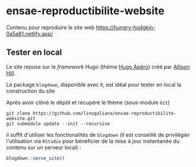 # ensae-reproductibilite-website

<!-- badges: start -->
<!-- badges: end -->

Contenu pour reproduire le site web 
https://hungry-hodgkin-0a5a81.netlify.app/

## Tester en local

Le site repose sur le _framework_ Hugo (thème
[Hugo Apéro](https://hugo-apero-docs.netlify.app/)) créé par
[Allison Hill](https://www.apreshill.com/). 

Le package `blogdown`, disponible avec `R`, est idéal pour 
tester en local la construction du site

Après avoir clôné le dépôt et récupéré le thème (sous-module `Git`)

```shell
git clone https://github.com/linogaliana/ensae-reproductibilite-website.git
git submodule update --init --recursive
```

il suffit d'utiliser les fonctionalités de `blogdown` (il est conseillé
de privilégier l'utilisation via `RStudio` pour bénéficier de la mise
à jour instantanée du contenu sur un serveur local) :

```r
blogdown::serve_site()
```
